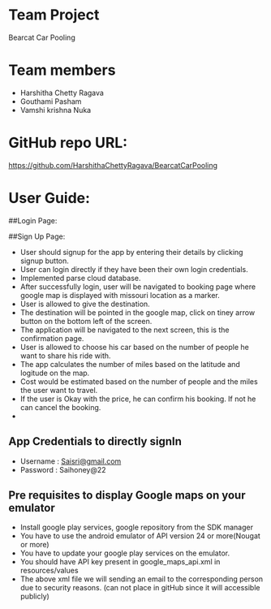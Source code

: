 # Team Project
Bearcat Car Pooling

# Team members
- Harshitha Chetty Ragava
- Gouthami Pasham
- Vamshi krishna Nuka

# GitHub repo URL:
https://github.com/HarshithaChettyRagava/BearcatCarPooling

# User Guide:

##Login Page:

##Sign Up Page:


- User should signup for the app by entering their details by clicking signup button.
- User can login directly if they have been their own login credentials.
- Implemented parse cloud database.
- After successfully login, user will be navigated to booking page where google map is displayed with missouri location as a marker.
- User is allowed to give the destination.
- The destination will be pointed in the google map, click on tiney arrow button on the bottom left of the screen.
- The application will be navigated to the next screen, this is the confirmation page.
- User is allowed to choose his car based on the number of people he want to share his ride with.
- The app calculates the number of miles based on the latitude and logitude on the map.
- Cost would be estimated based on the number of people and the miles the user want to travel.
- If the user is Okay with the price, he can confirm his booking. If not he can cancel the booking.
-


## App Credentials to directly signIn 
- Username : Saisri@gmail.com
- Password : Saihoney@22

## Pre requisites to display Google maps on your emulator
- Install google play services, google repository from the SDK manager
- You have to use the android emulator of API version 24 or more(Nougat or more)
- You have to update your google play services on the emulator.
- You should have API key present in google_maps_api.xml in resources/values
- The above xml file we will sending an email to the corresponding person due to security reasons. (can not place in gitHub since it will accessible publicly)
